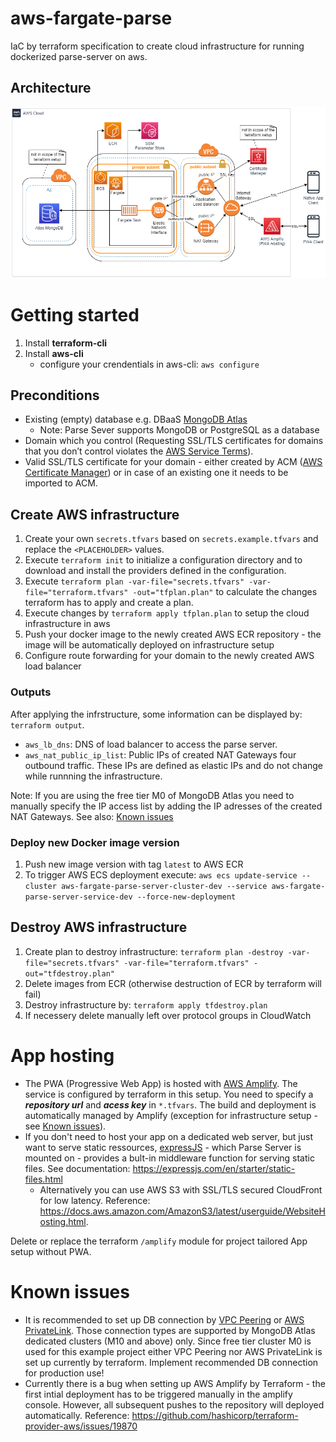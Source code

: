 # aws-fargate-parse
IaC by terraform specification to create cloud infrastructure for running dockerized parse-server on aws.

## Architecture
![image architecture](./assets/architecture.png)

# Getting started
1. Install **terraform-cli** 
1. Install **aws-cli**
    - configure your crendentials in aws-cli: `aws configure`

## Preconditions
- Existing (empty) database e.g. DBaaS [MongoDB Atlas](https://www.mongodb.com/atlas/database)
    - Note: Parse Sever supports MongoDB or PostgreSQL as a database
- Domain which you control (Requesting SSL/TLS certificates for domains that you don’t control violates the [AWS Service Terms](https://aws.amazon.com/de/service-terms/)).
- Valid SSL/TLS certificate for your domain - either created by ACM ([AWS Certificate Manager](https://aws.amazon.com/de/certificate-manager/)) or in case of an existing one it needs to be imported to ACM. 

## Create AWS infrastructure
1. Create your own `secrets.tfvars` based on `secrets.example.tfvars` and replace the `<PLACEHOLDER>` values.
1. Execute `terraform init` to initialize a configuration directory and to download and install the providers defined in the configuration.
1. Execute `terraform plan -var-file="secrets.tfvars" -var-file="terraform.tfvars" -out="tfplan.plan"` to calculate the changes terraform has to apply and create a plan.
1. Execute changes by `terraform apply tfplan.plan` to setup the cloud infrastructure in aws
1. Push your docker image to the newly created AWS ECR repository - the image will be automatically deployed on infrastructure setup
1. Configure route forwarding for your domain to the newly created AWS load balancer

### Outputs
After applying the infrstructure, some information can be displayed by: `terraform output`.
- `aws_lb_dns`: DNS of load balancer to access the parse server. 
- `aws_nat_public_ip_list`: Public IPs of created NAT Gateways four outbound traffic. These IPs are defined as elastic IPs and do not change while runnning the infrastructure.

Note: If you are using the free tier M0 of MongoDB Atlas you need to manually specify the IP access list by adding the IP adresses of the created NAT Gateways. See also: [Known issues](#known-issues)

### Deploy new Docker image version
1. Push new image version with tag `latest` to AWS ECR
1. To trigger AWS ECS deployment execute: `aws ecs update-service --cluster aws-fargate-parse-server-cluster-dev --service aws-fargate-parse-server-service-dev --force-new-deployment`


## Destroy AWS infrastructure
1. Create plan to destroy infrastructure: `terraform plan -destroy -var-file="secrets.tfvars" -var-file="terraform.tfvars" -out="tfdestroy.plan"`
1. Delete images from ECR (otherwise destruction of ECR by terraform will fail)
1. Destroy infrastructure by: `terraform apply tfdestroy.plan`
1. If necessery delete manually left over protocol groups in CloudWatch

# App hosting
- The PWA (Progressive Web App) is hosted with [AWS Amplify](https://aws.amazon.com/de/amplify/). The service is configured by terraform in this setup. You need to specify a ***repository url*** and ***acess key*** in `*.tfvars`. The build and deployment is automatically managed by Amplify (exception for infrastructure setup - see [Known issues](#known-issues)).
- If you don't need to host your app on a dedicated web server, but just want to serve static ressources, [expressJS](https://expressjs.com/) - which Parse Server is mounted on - provides a bult-in middleware function for serving static files. See documentation: https://expressjs.com/en/starter/static-files.html
    - Alternatively you can use AWS S3 with SSL/TLS secured CloudFront for low latency. Reference: https://docs.aws.amazon.com/AmazonS3/latest/userguide/WebsiteHosting.html. 

Delete or replace the terraform `/amplify` module for project tailored App setup without PWA.


# Known issues
- It is recommended to set up DB connection by [VPC Peering](https://www.mongodb.com/docs/atlas/security-vpc-peering/) or [AWS PrivateLink](https://aws.amazon.com/de/blogs/apn/connecting-applications-securely-to-a-mongodb-atlas-data-plane-with-aws-privatelink/). Those connection types are supported by MongoDB Atlas dedicated clusters (M10 and above) only. Since free tier cluster M0 is used for this example project either VPC Peering nor AWS PrivateLink is set up currently by terraform. Implement recommended DB connection for production use!   
- Currently there is a bug when setting up AWS Amplify by Terraform - the first intial deployment has to be triggered manually in the amplify console. However, all subsequent pushes to the repository will deployed automatically. Reference: https://github.com/hashicorp/terraform-provider-aws/issues/19870


